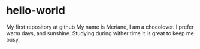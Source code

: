 # hello-world
My first repository at github
My name is Meriane, I am a chocolover. I prefer warm days, and sunshine.
Studying during wither time it is great to keep me busy. 

